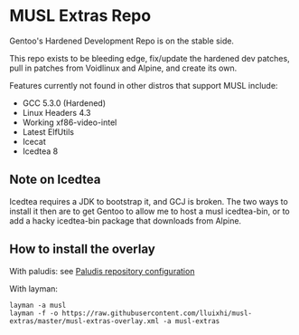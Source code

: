 # MUSL Extras Repo

Gentoo's Hardened Development Repo is on the stable side.

This repo exists to be bleeding edge, fix/update the hardened dev patches,
pull in patches from Voidlinux and Alpine, and create its own.

Features currently not found in other distros that support MUSL include:
* GCC 5.3.0 (Hardened)
* Linux Headers 4.3
* Working xf86-video-intel
* Latest ElfUtils
* Icecat
* Icedtea 8

## Note on Icedtea
Icedtea requires a JDK to bootstrap it, and GCJ is broken.
The two ways to install it then are to get Gentoo to allow me to host a musl
icedtea-bin, or to add a hacky icedtea-bin package that downloads from Alpine.

## How to install the overlay

With paludis: see [Paludis repository configuration](http://paludis.exherbo.org/configuration/repositories/index.html)

With layman:
```
layman -a musl
layman -f -o https://raw.githubusercontent.com/lluixhi/musl-extras/master/musl-extras-overlay.xml -a musl-extras
```
